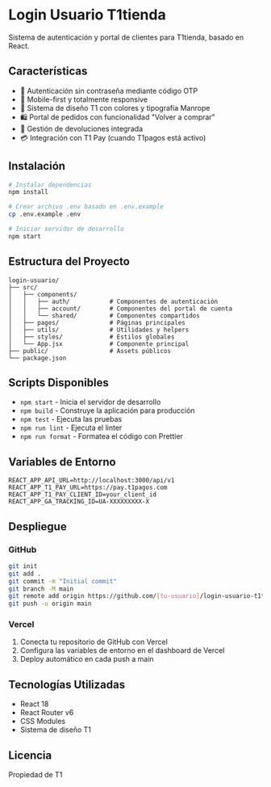 # Login Usuario T1tienda

Sistema de autenticación y portal de clientes para T1tienda, basado en React.

## Características

- 🔐 Autenticación sin contraseña mediante código OTP
- 📱 Mobile-first y totalmente responsive
- 🎨 Sistema de diseño T1 con colores y tipografía Manrope
- 🛍️ Portal de pedidos con funcionalidad "Volver a comprar"
- 🔄 Gestión de devoluciones integrada
- 💳 Integración con T1 Pay (cuando T1pagos está activo)

## Instalación

```bash
# Instalar dependencias
npm install

# Crear archivo .env basado en .env.example
cp .env.example .env

# Iniciar servidor de desarrollo
npm start
```

## Estructura del Proyecto

```
login-usuario/
├── src/
│   ├── components/
│   │   ├── auth/           # Componentes de autenticación
│   │   ├── account/        # Componentes del portal de cuenta
│   │   └── shared/         # Componentes compartidos
│   ├── pages/              # Páginas principales
│   ├── utils/              # Utilidades y helpers
│   ├── styles/             # Estilos globales
│   └── App.jsx             # Componente principal
├── public/                 # Assets públicos
└── package.json
```

## Scripts Disponibles

- `npm start` - Inicia el servidor de desarrollo
- `npm build` - Construye la aplicación para producción
- `npm test` - Ejecuta las pruebas
- `npm run lint` - Ejecuta el linter
- `npm run format` - Formatea el código con Prettier

## Variables de Entorno

```env
REACT_APP_API_URL=http://localhost:3000/api/v1
REACT_APP_T1_PAY_URL=https://pay.t1pagos.com
REACT_APP_T1_PAY_CLIENT_ID=your_client_id
REACT_APP_GA_TRACKING_ID=UA-XXXXXXXXX-X
```

## Despliegue

### GitHub

```bash
git init
git add .
git commit -m "Initial commit"
git branch -M main
git remote add origin https://github.com/[tu-usuario]/login-usuario-t1tienda.git
git push -u origin main
```

### Vercel

1. Conecta tu repositorio de GitHub con Vercel
2. Configura las variables de entorno en el dashboard de Vercel
3. Deploy automático en cada push a main

## Tecnologías Utilizadas

- React 18
- React Router v6
- CSS Modules
- Sistema de diseño T1

## Licencia

Propiedad de T1
